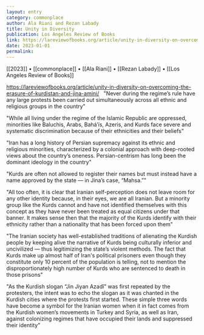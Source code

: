 ```yaml
---
layout: entry
category: commonplace
author: Ala Riani and Rezan Labady
title: Unity in Diversity
publication: Los Angeles Review of Books
link: https://lareviewofbooks.org/article/unity-in-diversity-on-overcoming-the-erasure-of-kurdistan-and-jina-amini/
date: 2023-01-01
permalink:
---
```


[[2023]] • [[commonplace]] • [[Ala Riani]] • [[Rezan Labady]] • [[Los Angeles Review of Books]]

https://lareviewofbooks.org/article/unity-in-diversity-on-overcoming-the-erasure-of-kurdistan-and-jina-amini/
 
"Never during the regime’s rule have any large protests been carried out simultaneously across all ethnic and religious groups in the country"

"While all living under the regime of the Islamic Republic are oppressed, minorities like Baluchis, Arabs, Baháʼís, Azeris, and Kurds face severe and systematic discrimination because of their ethnicities and their beliefs"

"Iran has a long history of Persian supremacy against its ethnic and religious minorities, characterized by a colonial approach with deep-rooted views about the country’s oneness. Persian-centrism has long been the dominant ideology in the country"

"Kurds are often not allowed to register their names but must instead have a name approved by the state — in Jina’s case, “Mahsa.”"

"All too often, it is clear that Iranian self-perception does not leave room for any other identity because, in their eyes, we are all Iranian. But a minority group like the Kurds cannot and have not identified themselves with this concept as they have never been treated as equal citizens under that banner. It makes sense then that the majority of the Kurds identify with their ethnicity rather than a nationality that has been forced upon them"

"The Iranian society has well-established traditions of alienating the Kurdish people by keeping alive the narrative of Kurds being culturally inferior and uncivilized — thus legitimizing the state’s violent methods. The fact that Kurds make up almost half of Iran's political prisoners even though they constitute only 10 percent of the population is telling, not to mention the disproportionately high number of Kurds who are sentenced to death in those prisons"

"As the Kurdish slogan “Jin Jiyan Azadî” was first repeated by the protesters, the intent was to echo the slogan as it was chanted in the Kurdish cities where the protests first started. These simple three words have become a symbol for the Iranian women when it in fact comes from the Kurdish women’s movements in Turkey and Syria, as well as Iran, against colonizing regimes that have occupied their lands and suppressed their identity"
